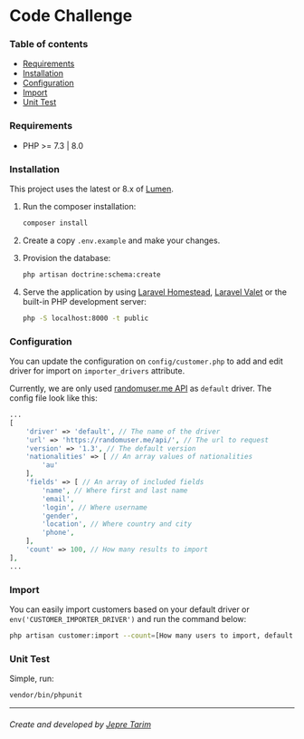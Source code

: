 # Code Challenge

### Table of contents
- [Requirements](#requirements)
- [Installation](#installation)
- [Configuration](#configuration)
- [Import](#import)
- [Unit Test](#unit-test)

### Requirements
- PHP >= 7.3 | 8.0

### Installation
This project uses the latest or 8.x of [Lumen](https://lumen.laravel.com/docs/8.x).

1. Run the composer installation:
    ```sh 
    composer install
   ```

2. Create a copy `.env.example` and make your changes.

3. Provision the database:
    ```sh
    php artisan doctrine:schema:create
   ```

4. Serve the application by using [Laravel Homestead](http://laravel.com/docs/homestead), 
[Laravel Valet](http://laravel.com/docs/valet) or the built-in PHP development server:
    ```sh
    php -S localhost:8000 -t public
   ```

### Configuration
You can update the configuration on `config/customer.php` to add and edit driver for import on `importer_drivers` 
attribute.

Currently, we are only used [randomuser.me API](https://randomuser.me/documentation) as `default` driver. The config
file look like this:

```php
...
[
    'driver' => 'default', // The name of the driver
    'url' => 'https://randomuser.me/api/', // The url to request
    'version' => '1.3', // The default version
    'nationalities' => [ // An array values of nationalities
        'au'
    ],
    'fields' => [ // An array of included fields
        'name', // Where first and last name
        'email',
        'login', // Where username
        'gender',
        'location', // Where country and city
        'phone',
    ],
    'count' => 100, // How many results to import
],
...
```

### Import
You can easily import customers based on your default driver or `env('CUSTOMER_IMPORTER_DRIVER')` and run the command
below:

```sh
php artisan customer:import --count=[How many users to import, default: 100]
```

### Unit Test
Simple, run:

```sh 
vendor/bin/phpunit
```
* * *
###### Create and developed by [Jepre Tarim](https://github.com/jepretarim1814)
